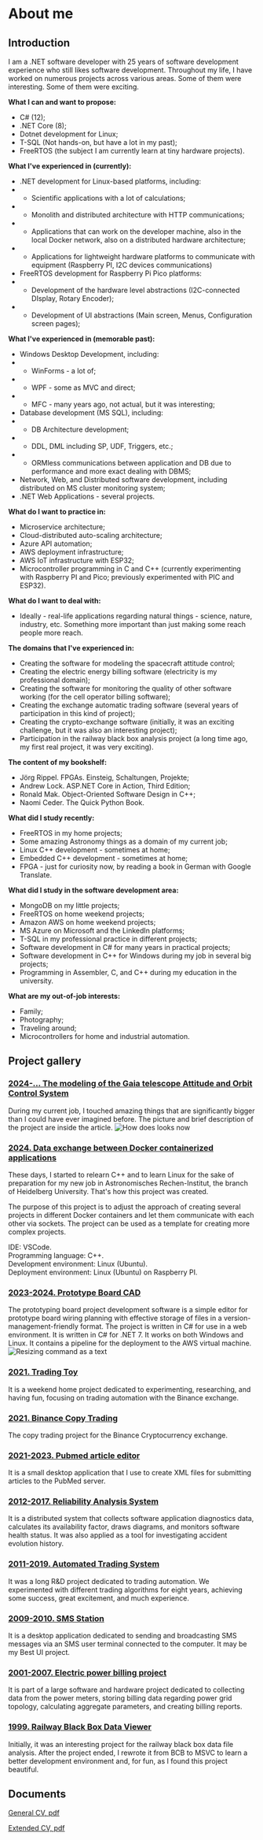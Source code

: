 # About me

## Introduction

I am a .NET software developer with 25 years of software development experience who still likes software development.
Throughout my life, I have worked on numerous projects across various areas. Some of them were interesting. Some of them were exciting.

**What I can and want to propose:**

- C# (12);
- .NET Core (8);
- Dotnet development for Linux;
- T-SQL (Not hands-on, but have a lot in my past);
- FreeRTOS (the subject I am currently learn at tiny hardware projects).

**What I've experienced in (currently):**

- .NET development for Linux-based platforms, including:
- - Scientific applications with a lot of calculations;
- - Monolith and distributed architecture with HTTP communications;
- - Applications that can work on the developer machine, also in the local Docker network, also on a distributed hardware architecture;
- - Applications for lightweight hardware platforms to communicate with equipment (Raspberry PI, I2C devices communications)
- FreeRTOS development for Raspberry Pi Pico platforms:
- - Development of the hardware level abstractions (I2C-connected DIsplay, Rotary Encoder);
- - Development of UI abstractions (Main screen, Menus, Configuration screen pages);

**What I've experienced in (memorable past):**

- Windows Desktop Development, including:
- - WinForms - a lot of;
- - WPF - some as MVC and direct;
- - MFC - many years ago, not actual, but it was interesting;
- Database development (MS SQL), including:
- - DB Architecture development;
- - DDL, DML including SP, UDF, Triggers, etc.;
- - ORMless communications between application and DB due to performance and more exact dealing with DBMS;
- Network, Web, and Distributed software development, including distributed on MS cluster monitoring system;
- .NET Web Applications - several projects.

**What do I want to practice in:**

- Microservice architecture;
- Cloud-distributed auto-scaling architecture;
- Azure API automation;
- AWS deployment infrastructure;
- AWS IoT infrastructure with ESP32;
- Microcontroller programming in C and C++ (currently experimenting with Raspberry PI and Pico; previously experimented with PIC and ESP32).

**What do I want to deal with:**

- Ideally - real-life applications regarding natural things - science, nature, industry, etc. Something more important than just making some reach people more reach.

**The domains that I've experienced in:**

- Creating the software for modeling the spacecraft attitude control;
- Creating the electric energy billing software (electricity is my professional domain);
- Creating the software for monitoring the quality of other software working (for the cell operator billing software);
- Creating the exchange automatic trading software (several years of participation in this kind of project);
- Creating the crypto-exchange software (initially, it was an exciting challenge, but it was also an interesting project);
- Participation in the railway black box analysis project (a long time ago, my first real project, it was very exciting).

**The content of my bookshelf:**

- Jörg Rippel. FPGAs. Einsteig, Schaltungen,  Projekte;
- Andrew Lock. ASP.NET Core in Action, Third Edition;
- Ronald Mak. Object-Oriented Software Design in C++;
- Naomi Ceder. The Quick Python Book.

**What did I study recently:**

- FreeRTOS in my home projects;
- Some amazing Astronomy things as a domain of my current job;
- Linux C++ development - sometimes at home;
- Embedded C++ development - sometimes at home;
- FPGA - just for curiosity now, by reading a book in German with Google Translate.

**What did I study in the software development area:**

- MongoDB on my little projects;
- FreeRTOS on home weekend projects;
- Amazon AWS on home weekend projects;
- MS Azure on Microsoft and the LinkedIn platforms;
- T-SQL in my professional practice in different projects;
- Software development in C# for many years in practical projects;
- Software development in C++ for Windows during my job in several big projects;
- Programming in Assembler, C, and C++ during my education in the university.

**What are my out-of-job interests:**

- Family;
- Photography;
- Traveling around;
- Microcontrollers for home and industrial automation.

## Project gallery

### [2024-... The modeling of the Gaia telescope Attitude and Orbit Control System](Articles/36_GaiaSDT/Article.md)

During my current job, I touched amazing things that are significantly bigger than I could have ever imagined before. The picture and brief description of the project are inside the article.
![How does looks now](Articles/36_GaiaSDT/Images/Fig_01_SDT-UI.png)

### [2024. Data exchange between Docker containerized applications](https://github.com/K-S-K/CCCS)

These days, I started to relearn C++ and to learn Linux for the sake of preparation for my new job in Astronomisches Rechen-Institut, the branch of Heidelberg University. That's how this project was created.

The purpose of this project is to adjust the approach of creating several projects in different Docker containers and let them communicate with each other via sockets. The project can be used as a template for creating more complex projects.

IDE: VSCode.<br>
Programming language: C++.<br>
Development environment: Linux (Ubuntu).<br>
Deployment environment: Linux (Ubuntu) on Raspberry PI.

### [2023-2024. Prototype Board CAD](Articles/30_BBCAD/Article.md)

The prototyping board project development software is a simple editor for prototype board wiring planning with effective storage of files in a version-management-friendly format. The project is written in C# for use in a web environment. It is written in C# for .NET 7. It works on both Windows and Linux. It contains a pipeline for the deployment to the AWS virtual machine.<br>
![Resizing command as a text](Articles/30_BBCAD/Images/Fig_07_Unified_CLI.gif)

### [2021. Trading Toy](Articles/28_TradeToy/Article.md)

It is a weekend home project dedicated to experimenting, researching, and having fun, focusing on trading automation with the Binance exchange.

### [2021. Binance Copy Trading](Articles/27_CopyTrading/Article.md)

The copy trading project for the Binance Cryptocurrency exchange.

### [2021-2023. Pubmed article editor](Articles/06_PubMedDesktop/Article.md)

It is a small desktop application that I use to create XML files for submitting articles to the PubMed server.

### [2012-2017. Reliability Analysis System](Articles/05_EWReliability/Article.md)

It is a distributed system that collects software application diagnostics data, calculates its availability factor, draws diagrams, and monitors software health status. It was also applied as a tool for investigating accident evolution history.

### [2011-2019. Automated Trading System](Articles/04_TDATrading/Article.md)

It was a long R&D project dedicated to trading automation. We experimented with different trading algorithms for eight years, achieving some success, great excitement, and much experience.

### [2009-2010. SMS Station](Articles/02_SMSS/Article.md)

It is a desktop application dedicated to sending and broadcasting SMS messages via an SMS user terminal connected to the computer. It may be my Best UI project.

### [2001-2007. Electric power billing project](Articles/03_ESphere/Article.md)

It is part of a large software and hardware project dedicated to collecting data from the power meters, storing billing data regarding power grid topology, calculating aggregate parameters, and creating billing reports.

### [1999. Railway Black Box Data Viewer](Articles/01_Railway_BB/Article.md)

Initially, it was an interesting project for the railway black box data file analysis. After the project ended, I rewrote it from BCB to MSVC to learn a better development environment and, for fun, as I found this project beautiful.

## Documents

[General CV, pdf](Documents/cv-2026-en.pdf)

[Extended CV, pdf](Documents/cv-2026-en-ext.pdf)
